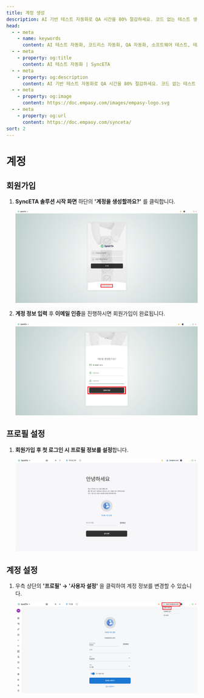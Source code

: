 ```yaml
---
title: 계정 생성
description: AI 기반 테스트 자동화로 QA 시간을 80% 절감하세요. 코드 없는 테스트 생성, 자연어 시나리오 작성, 다양한 플랫폼 지원으로 QA의 새로운 기준을 제시합니다.
head:
  - - meta
    - name: keywords
      content: AI 테스트 자동화, 코드리스 자동화, QA 자동화, 소프트웨어 테스트, 테스트 시나리오 생성, 코드리스 테스트, 자연어 테스트, 테스트 자동화 도구, 테스트 자동화 플랫폼, 테스트 효율화, Playwright , Selenium , QAOps, TestOps, Shift-Left 테스트, Shift‑Right 테스트
  - - meta
    - property: og:title
      content: AI 테스트 자동화 | SyncETA
  - - meta
    - property: og:description
      content: AI 기반 테스트 자동화로 QA 시간을 80% 절감하세요. 코드 없는 테스트 생성, 자연어 시나리오 작성, 다양한 플랫폼 지원으로 QA의 새로운 기준을 제시합니다.
  - - meta
    - property: og:image
      content: https://doc.empasy.com/images/empasy-logo.svg
  - - meta
    - property: og:url
      content: https://doc.empasy.com/synceta/
sort: 2
---
```


# 계정

## 회원가입

1. **SyncETA 솔루션 시작 화면** 하단의 **'계정을 생성할까요?'** 를 클릭합니다.

   ![계정 생성하기 클릭](./image/account/1click_join.png)

2. **계정 정보 입력** 후 **이메일 인증**을 진행하시면 회원가입이 완료됩니다.

   ![이메일 인증 보내기](./image/account/2send_auth.png)

## 프로필 설정

1. **회원가입 후 첫 로그인 시 프로필 정보를 설정**합니다.

   ![프로필 설정](./image/account/3set_profile.png)

## 계정 설정

1. 우측 상단의 **'프로필' → '사용자 설정'** 을 클릭하여 계정 정보를 변경할 수 있습니다.

   ![계정 정보 변경](./image/account/4edit_profile.png)
